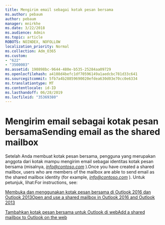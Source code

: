 ```yaml
---
title: Mengirim email sebagai kotak pesan bersama
ms.author: pebaum
author: pebaum
manager: mnirkhe
ms.date: 3/22/2018
ms.audience: Admin
ms.topic: article
ROBOTS: NOINDEX, NOFOLLOW
localization_priority: Normal
ms.collection: Adm_O365
ms.custom:
- "622"
- "3500003"
ms.assetid: 190898bc-9644-480e-b535-25284aa09729
ms.openlocfilehash: a4108d4befc1df70596149a1aedcbc781d33c641
ms.sourcegitcommit: 5fb7a4b28859690020efdea630d03e70cc0e6334
ms.translationtype: MT
ms.contentlocale: id-ID
ms.lasthandoff: 06/28/2019
ms.locfileid: "35369380"
---
```

# <a name="sending-email-as-the-shared-mailbox"></a><span data-ttu-id="82b8f-102">Mengirim email sebagai kotak pesan bersama</span><span class="sxs-lookup"><span data-stu-id="82b8f-102">Sending email as the shared mailbox</span></span>

<span data-ttu-id="82b8f-103">Setelah Anda membuat kotak pesan bersama, pengguna yang merupakan anggota dari kotak mampu mengirim email sebagai identitas kotak pesan bersama (misalnya, *info@contoso.com* ).</span><span class="sxs-lookup"><span data-stu-id="82b8f-103">Once you have created a shared mailbox, users who are members of the mailbox are able to send email as the shared mailbox identity (for example,  *info@contoso.com*  ).</span></span> <span data-ttu-id="82b8f-104">Untuk petunjuk, lihat:</span><span class="sxs-lookup"><span data-stu-id="82b8f-104">For instructions, see:</span></span>
  
[<span data-ttu-id="82b8f-105">Membuka dan menggunakan kotak pesan bersama di Outlook 2016 dan Outlook 2013</span><span class="sxs-lookup"><span data-stu-id="82b8f-105">Open and use a shared mailbox in Outlook 2016 and Outlook 2013</span></span>](https://support.office.com/article/open-and-use-a-shared-mailbox-in-outlook-2016-and-outlook-2013-d94a8e9e-21f1-4240-808b-de9c9c088afd)
  
[<span data-ttu-id="82b8f-106">Tambahkan kotak pesan bersama untuk Outlook di web</span><span class="sxs-lookup"><span data-stu-id="82b8f-106">Add a shared mailbox to Outlook on the web</span></span>](https://support.office.com/article/add-a-shared-mailbox-to-outlook-on-the-web-98b5a90d-4e38-415d-a030-f09a4cd28207)
  
